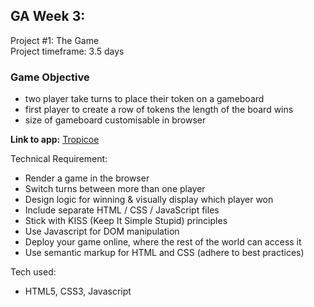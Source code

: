 ## GA Week 3:  
Project #1: The Game  
Project timeframe: 3.5 days  

### Game Objective
* two player take turns to place their token on a gameboard
* first player to create a row of tokens the length of the board wins
* size of gameboard customisable in browser

**Link to app:** [Tropicoe](https://hftay.github.io/tropicoe/)

Technical Requirement:
- Render a game in the browser
- Switch turns between more than one player
- Design logic for winning & visually display which player won
- Include separate HTML / CSS / JavaScript files
- Stick with KISS (Keep It Simple Stupid) principles
- Use Javascript for DOM manipulation
- Deploy your game online, where the rest of the world can access it
- Use semantic markup for HTML and CSS (adhere to best practices)

Tech used:
* HTML5, CSS3, Javascript